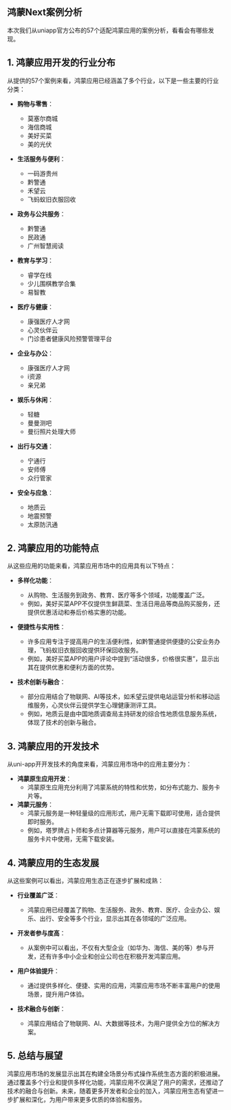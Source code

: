 ## 鸿蒙Next案例分析

本次我们从uniapp官方公布的57个适配鸿蒙应用的案例分析，看看会有哪些发现。

## 1. 鸿蒙应用开发的行业分布

从提供的57个案例来看，鸿蒙应用已经涵盖了多个行业，以下是一些主要的行业分类：

- **购物与零售**：
  - 莫塞尔商城
  - 海信商城
  - 美好买菜
  - 美的光伏

- **生活服务与便利**：
  - 一码游贵州
  - 黔警通
  - 禾望云
  - 飞蚂蚁旧衣服回收

- **政务与公共服务**：
  - 黔警通
  - 民政通
  - 广州智慧阅读

- **教育与学习**：
  - 睿学在线
  - 少儿围棋教学合集
  - 易智教

- **医疗与健康**：
  - 康强医疗人才网
  - 心灵伙伴云
  - 门诊患者健康风险预警管理平台

- **企业与办公**：
  - 康强医疗人才网
  - i资源
  - 亲兄弟

- **娱乐与休闲**：
  - 轻糖
  - 曼曼测吧
  - 曼衍照片处理大师

- **出行与交通**：
  - 宁通行
  - 安师傅
  - 众行管家

- **安全与应急**：
  - 地质云
  - 地震预警
  - 太原防汛通

## 2. 鸿蒙应用的功能特点

从这些应用的功能来看，鸿蒙应用市场中的应用具有以下特点：

- **多样化功能**：
  - 从购物、生活服务到政务、教育、医疗等多个领域，功能覆盖广泛。
  - 例如，美好买菜APP不仅提供生鲜蔬菜、生活日用品等商品购买服务，还提供优惠活动和券后价格实惠的功能。

- **便捷性与实用性**：
  - 许多应用专注于提高用户的生活便利性，如黔警通提供便捷的公安业务办理，飞蚂蚁旧衣服回收提供环保回收服务。
  - 例如，美好买菜APP的用户评论中提到“活动很多，价格很实惠”，显示出其在提供优惠和便利方面的优势。

- **技术创新与融合**：
  - 部分应用结合了物联网、AI等技术，如禾望云提供电站运营分析和移动运维服务，心灵伙伴云提供学生心理健康测评工具。
  - 例如，地质云是由中国地质调查局主持研发的综合性地质信息服务系统，体现了技术的创新与融合。

## 3. 鸿蒙应用的开发技术

从uni-app开开发技术的角度来看，鸿蒙应用市场中的应用主要分为：

- **鸿蒙原生应用开发**：
  - 鸿蒙原生应用充分利用了鸿蒙系统的特性和优势，如分布式能力、服务卡片等。
- **鸿蒙元服务**：
  - 鸿蒙元服务是一种轻量级的应用形式，用户无需下载即可使用，适合提供即时服务。
  - 例如，塔罗牌占卜师和多点计算器等元服务，用户可以直接在鸿蒙系统的服务卡片中使用，无需下载安装。

## 4. 鸿蒙应用的生态发展

从这些案例可以看出，鸿蒙应用生态正在逐步扩展和成熟：

- **行业覆盖广泛**：
  - 鸿蒙应用已经覆盖了购物、生活服务、政务、教育、医疗、企业办公、娱乐、出行、安全等多个行业，显示出其在各领域的广泛应用。

- **开发者参与度高**：
  - 从案例中可以看出，不仅有大型企业（如华为、海信、美的等）参与开发，还有许多中小企业和创业公司也在积极开发鸿蒙应用。

- **用户体验提升**：
  - 通过提供多样化、便捷、实用的应用，鸿蒙应用市场不断丰富用户的使用场景，提升用户体验。

- **技术融合与创新**：
  - 鸿蒙应用结合了物联网、AI、大数据等技术，为用户提供全方位的解决方案。

## 5. 总结与展望

鸿蒙应用市场的发展显示出其在构建全场景分布式操作系统生态方面的积极进展。通过覆盖多个行业和提供多样化功能，鸿蒙应用不仅满足了用户的需求，还推动了技术的融合与创新。未来，随着更多开发者和企业的加入，鸿蒙应用生态有望进一步扩展和深化，为用户带来更多优质的体验和服务。